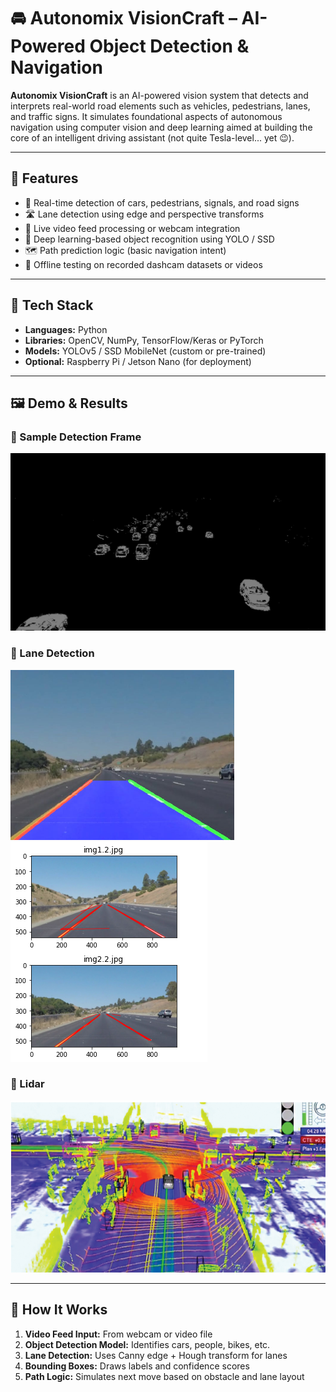 # 🚘 Autonomix VisionCraft – AI-Powered Object Detection & Navigation

**Autonomix VisionCraft** is an AI-powered vision system that detects and interprets real-world road elements such as vehicles, pedestrians, lanes, and traffic signs. It simulates foundational aspects of autonomous navigation using computer vision and deep learning aimed at building the core of an intelligent driving assistant (not quite Tesla-level... yet 😉).

---

## 🎯 Features

- 🚗 Real-time detection of cars, pedestrians, signals, and road signs
- 🛣️ Lane detection using edge and perspective transforms
- 🎥 Live video feed processing or webcam integration
- 🧠 Deep learning-based object recognition using YOLO / SSD
- 🗺️ Path prediction logic (basic navigation intent)
- 🧪 Offline testing on recorded dashcam datasets or videos

---

## 🧠 Tech Stack

- **Languages:** Python
- **Libraries:** OpenCV, NumPy, TensorFlow/Keras or PyTorch
- **Models:** YOLOv5 / SSD MobileNet (custom or pre-trained)
- **Optional:** Raspberry Pi / Jetson Nano (for deployment)

---

## 🖼️ Demo & Results

### 🔹 Sample Detection Frame
![Detection Example](images/Pic1.png)

### 🔹 Lane Detection
![Lane Detection](images/lanes-1.png)
![Lane Detection](images/lanes-2.png)

### 🔹 Lidar
![Lidar](images/lidar.png)

---

## 📸 How It Works

1. **Video Feed Input:** From webcam or video file
2. **Object Detection Model:** Identifies cars, people, bikes, etc.
3. **Lane Detection:** Uses Canny edge + Hough transform for lanes
4. **Bounding Boxes:** Draws labels and confidence scores
5. **Path Logic:** Simulates next move based on obstacle and lane layout
